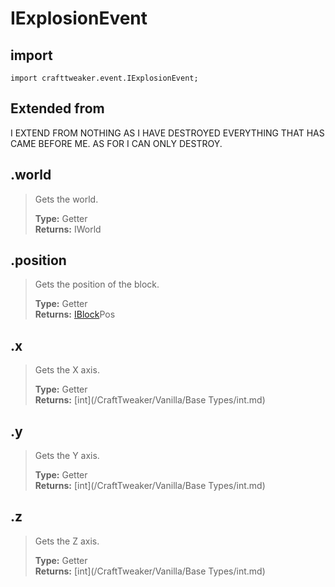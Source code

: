 # IExplosionEvent

## import
`import crafttweaker.event.IExplosionEvent;`

## Extended from
I EXTEND FROM NOTHING AS I HAVE DESTROYED EVERYTHING THAT HAS CAME BEFORE ME. AS FOR I CAN ONLY DESTROY.

## .world
> Gets the world.
>
> **Type:** Getter  
> **Returns:** IWorld

## .position
> Gets the position of the block.
>
> **Type:** Getter  
> **Returns:** [IBlock](/CraftTweaker/Vanilla/Blocks/IBlock.md)Pos

## .x
> Gets the X axis.
>
> **Type:** Getter  
> **Returns:** [int](/CraftTweaker/Vanilla/Base Types/int.md)

## .y
> Gets the Y axis.
>
> **Type:** Getter  
> **Returns:** [int](/CraftTweaker/Vanilla/Base Types/int.md)

## .z
> Gets the Z axis.
>
> **Type:** Getter  
> **Returns:** [int](/CraftTweaker/Vanilla/Base Types/int.md)